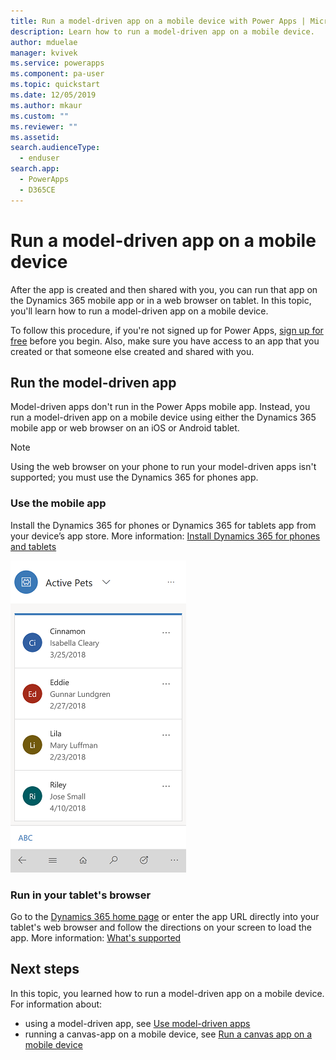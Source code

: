 ```yaml
---
title: Run a model-driven app on a mobile device with Power Apps | Microsoft Docs
description: Learn how to run a model-driven app on a mobile device.
author: mduelae
manager: kvivek
ms.service: powerapps
ms.component: pa-user
ms.topic: quickstart
ms.date: 12/05/2019
ms.author: mkaur
ms.custom: ""
ms.reviewer: ""
ms.assetid: 
search.audienceType: 
  - enduser
search.app: 
  - PowerApps
  - D365CE
---
```


# Run a model-driven app on a mobile device

After the app is created and then shared with you, you can run that app on the Dynamics 365 mobile app or in a web browser on tablet. In this topic, you'll learn how to run a model-driven app on a mobile device. 

To follow this procedure, if you're not signed up for Power Apps, [sign up for free](https://make.powerapps.com/signup?redirect=marketing&email=) before you begin. Also, make sure you have access to an app that you created or that someone else created and shared with you.

## Run the model-driven app

Model-driven apps don't run in the Power Apps mobile app. Instead, you run a model-driven app on a mobile device using either the Dynamics 365 mobile app or web browser on an iOS or Android tablet.

> [!NOTE]
> Using the web browser on your phone to run your model-driven apps isn't supported; you must use the Dynamics 365 for phones app. 

### Use the mobile app
Install the Dynamics 365 for phones or Dynamics 365 for tablets app from your device’s app store. More information: [Install Dynamics 365 for phones and tablets](https://docs.microsoft.com/dynamics365/customer-engagement/mobile-app/install-dynamics-365-for-phones-and-tablets)

 ![Mobile app for phones](media/run-app-client-model-driven/mobile-app-for-phone.png)

### Run in your tablet's browser
Go to the [Dynamics 365 home page](https://home.dynamics.com) or enter the app URL directly into your tablet's web browser and follow the directions on your screen to load the app. More information: [What's supported](https://docs.microsoft.com/en-us/dynamics365/mobile-app/support-phones-tablets#supported-tablets-to-run-model-driven-apps-in-your-web-browser)


## Next steps
In this topic, you learned how to run a model-driven app on a mobile device. For information about:
- using a model-driven app, see [Use model-driven apps](use-model-driven-apps.md)
- running a canvas-app on a mobile device, see [Run a canvas app on a mobile device](run-app-client.md)
